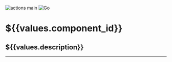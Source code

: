 ![actions main](https://github.com/pegasus-idp/${{values.component_id}}/actions/workflows/first-release.yaml/badge.svg?branch=main)
![Go](https://img.shields.io/badge/go-%2300ADD8.svg?style=for-the-badge&logo=go&logoColor=white)

# ${{values.component_id}}

## ${{values.description}}

---